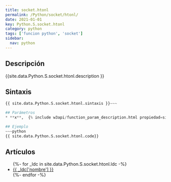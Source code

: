 ```yaml
---
title: socket.htonl
permalink: /Python/socket/htonl/
date: 2021-01-01
key: Python.S.socket.htonl
category: python
tags: ['funcion python', 'socket']
sidebar: 
  nav: python
---
```


## Descripción
{{site.data.Python.S.socket.htonl.description }}

## Sintaxis
~~~python
{{ site.data.Python.S.socket.htonl.sintaxis }}~~~

## Parámetros
* **x**,  {% include w3api/function_param_description.html propiedad=site.data.Python.S.socket.htonl valor="x" %}

## Ejemplo
~~~python
{{ site.data.Python.S.socket.htonl.code}}
~~~

## Artículos
<ul>
{%- for _ldc in site.data.Python.S.socket.htonl.ldc -%}
   <li>
       <a href="{{_ldc['url'] }}">{{ _ldc['nombre'] }}</a>
   </li>
{%- endfor -%}
</ul>
